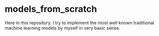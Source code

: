 # models_from_scratch
Here in this repository. I try to implement the most well known traditional machine learning models by myself in very basic sense.

